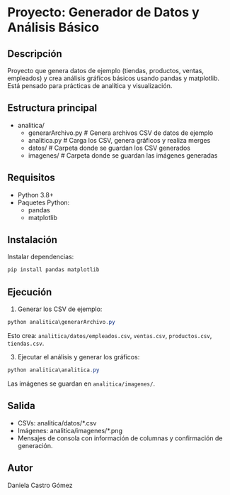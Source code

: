 # Proyecto: Generador de Datos y Análisis Básico

Descripción
----------
Proyecto que genera datos de ejemplo (tiendas, productos, ventas, empleados) y crea análisis gráficos básicos usando pandas y matplotlib. Está pensado para prácticas de analítica y visualización.

Estructura principal
-------------------
- analitica/
  - generarArchivo.py       # Genera archivos CSV de datos de ejemplo
  - analitica.py            # Carga los CSV, genera gráficos y realiza merges
  - datos/                  # Carpeta donde se guardan los CSV generados
  - imagenes/               # Carpeta donde se guardan las imágenes generadas

Requisitos
----------
- Python 3.8+
- Paquetes Python:
  - pandas
  - matplotlib

Instalación
-----------
Instalar dependencias:
```powershell
pip install pandas matplotlib
```

Ejecución
---------
1. Generar los CSV de ejemplo:
```powershell
python analitica\generarArchivo.py
```
Esto crea: `analitica/datos/empleados.csv`, `ventas.csv`, `productos.csv`, `tiendas.csv`.

3. Ejecutar el análisis y generar los gráficos:
```powershell
python analitica\analitica.py
```
Las imágenes se guardan en `analitica/imagenes/`.

Salida
------
- CSVs: analitica/datos/*.csv
- Imágenes: analitica/imagenes/*.png
- Mensajes de consola con información de columnas y confirmación de generación.

Autor
-----------------

Daniela Castro Gómez

